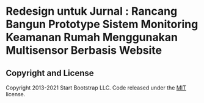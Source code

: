 Redesign untuk Jurnal :
Rancang Bangun Prototype Sistem Monitoring Keamanan Rumah Menggunakan Multisensor Berbasis Website
===================================================================================
## Copyright and License

Copyright 2013-2021 Start Bootstrap LLC. Code released under the [MIT](https://github.com/StartBootstrap/startbootstrap-resume/blob/master/LICENSE) license.
